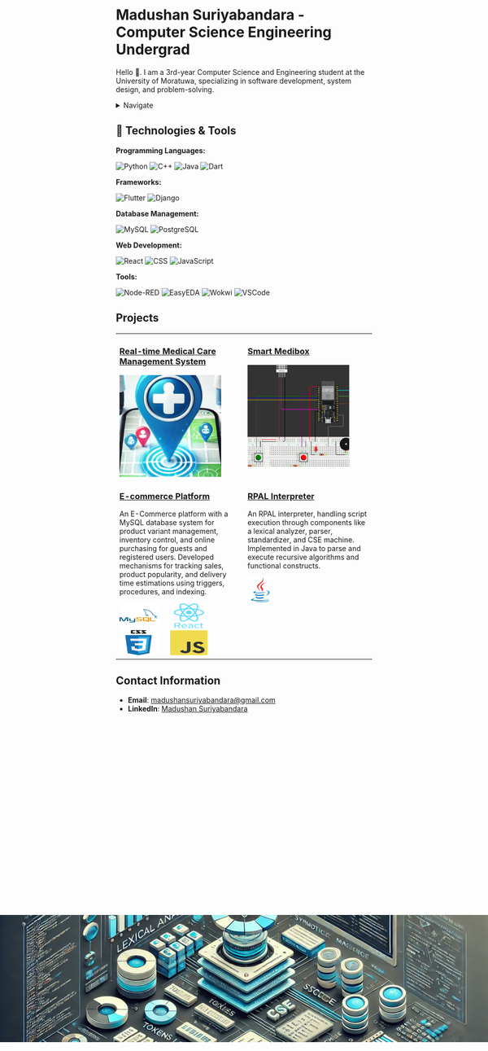 # **Madushan Suriyabandara** - Computer Science Engineering Undergrad

Hello 👋. I am a 3rd-year Computer Science and Engineering student at the University of Moratuwa, specializing in software development, system design, and problem-solving.

<details><summary>Navigate</summary>
   
1. [Technical Skills](#technical-skills)
2. [Projects](#projects)
3. [Contact Information](#contact-information)
</details>


## **🔧 Technologies & Tools**

**Programming Languages:**

![Python](https://img.shields.io/badge/Code-Python-informational?style=flat&logo=python&logoColor=white&color=6aa6f8)
![C++](https://img.shields.io/badge/Code-C%2B%2B-informational?style=flat&logo=c%2B%2B&logoColor=white&color=6aa6f8)
![Java](https://img.shields.io/badge/Code-Java-informational?style=flat&logo=java&logoColor=white&color=6aa6f8)
![Dart](https://img.shields.io/badge/Code-Dart-informational?style=flat&logo=dart&logoColor=white&color=6aa6f8)

**Frameworks:**

![Flutter](https://img.shields.io/badge/Framework-Flutter-informational?style=flat&logo=flutter&logoColor=white&color=6aa6f8)
![Django](https://img.shields.io/badge/Framework-Django-informational?style=flat&logo=django&logoColor=white&color=6aa6f8)

**Database Management:**

![MySQL](https://img.shields.io/badge/Database-MySQL-informational?style=flat&logo=mysql&logoColor=white&color=6aa6f8)
![PostgreSQL](https://img.shields.io/badge/Database-PostgreSQL-informational?style=flat&logo=postgresql&logoColor=white&color=6aa6f8)

**Web Development:**

![React](https://img.shields.io/badge/Framework-React-informational?style=flat&logo=react&logoColor=white&color=6aa6f8)
![CSS](https://img.shields.io/badge/Style-CSS-informational?style=flat&logo=css3&logoColor=white&color=6aa6f8)
![JavaScript](https://img.shields.io/badge/Framework-JavaScript-informational?style=flat&logo=javascript&logoColor=white&color=6aa6f8)

**Tools:**

![Node-RED](https://img.shields.io/badge/Tools-Node--RED-informational?style=flat&logo=node-red&logoColor=white&color=6aa6f8)
![EasyEDA](https://img.shields.io/badge/Tools-EasyEDA-informational?style=flat&logo=easyeda&logoColor=white&color=6aa6f8)
![Wokwi](https://img.shields.io/badge/Tools-Wokwi-informational?style=flat&logo=wokwi&logoColor=white&color=6aa6f8)
![VSCode](https://img.shields.io/badge/Tools-VSCode-informational?style=flat&logo=visual-studio-code&logoColor=white&color=6aa6f8)


## **Projects**

<table>
  <tr>
    <td width="50%" valign="top">
             <h3><a href="https://github.com/Madushansuriyabandara/Mediconnect"> Real-time Medical Care Management System</a></h3>
       <div style="width: 200px; height: 200px; overflow: hidden; position: relative;">
  <img src="./images/Medi_Connect.jpg" style="position: absolute; top: 50%; left: 50%; width: 100%; height: 250px; object-fit: cover; transform: translate(-50%, -50%);" alt="example"/>
      <p>A dual-mode mobile app for patients and doctors built using Flutter, Django, and PostgreSQL, complemented by a web app for admins using React. Key features include doctor search, appointment scheduling, real-time doctor availability updates, and prescription management with medicine reminders for patients. For doctors, the app offers task scheduling, patient attendance support, and medical session management.</p>
     <p align="left">
 <p align="left" style="margin: 0; padding: 0;">
  <a href="https://flutter.dev/" target="_blank" rel="noreferrer" style="text-decoration: none; display: inline-block; margin-left: 20px;">
    <img src="https://raw.githubusercontent.com/devicons/devicon/master/icons/flutter/flutter-original.svg" alt="flutter" width="75" height="50"/>
  </a>
  <a href="https://www.djangoproject.com/" target="_blank" rel="noreferrer" style="text-decoration: none; display: inline-block; margin-right: 20px;">
    <img src="https://cdn.jsdelivr.net/gh/devicons/devicon@latest/icons/django/django-plain-wordmark.svg" alt="django" width="75" height="50"/>
  </a>
  <a href="https://www.postgresql.org/" target="_blank" rel="noreferrer" style="text-decoration: none; display: inline-block; margin-right: 20px;">
    <img src="https://raw.githubusercontent.com/devicons/devicon/master/icons/postgresql/postgresql-original.svg" alt="postgresql" width="75" height="50"/>
  </a>
  <a href="https://reactjs.org/" target="_blank" rel="noreferrer" style="text-decoration: none; display: inline-block;">
    <img src="https://raw.githubusercontent.com/devicons/devicon/master/icons/react/react-original-wordmark.svg" alt="react" width="75" height="50"/>
  </a>
</p>
    </td>
    <td width="50%" valign="top">
       <h3><a href="https://github.com/Madushansuriyabandara/Smart_Medibox"> Smart Medibox</a></h3>
       <div style="width: 200px; height: 200px; overflow: hidden; position: relative;">
  <img src="./images/Medibox Circuit.png" style="position: absolute; top: 50%; left: 50%; width: 100%; height: 250px; object-fit: cover; transform: translate(-50%, -50%);" alt="example"/>
            <p>The Smart MediBox, featuring reminders for medication times and alerts for environmental conditions. Utilized MQTT architecture and Node-RED Dashboard for sensor data display and user control. Implemented using Wokwi, Node-RED, and designed the PCB with EasyEDA.</p>
          <p align="left">
 <p align="left" style="margin: 0; padding: 0;">
     <a href="https://wokwi.com/" target="_blank" rel="noreferrer" style="text-decoration: none; display: inline-block; margin-left: 20px;">
    <img src="./images/wokwi.png" alt="flutter" width="50" height="50"/>
  </a>
     <a href="https://easyeda.com/" target="_blank" rel="noreferrer" style="text-decoration: none; display: inline-block; margin-left: 20px;">
    <img src="./images/EasyEDA.png" alt="flutter" width="125" height="50"/>
  </a>
     <a href="https://nodered.org/" target="_blank" rel="noreferrer" style="text-decoration: none; display: inline-block; margin-left: 20px;">
    <img src="./images/NodeRED.png" alt="flutter" width="65" height="50"/>
  </a>
    </td>
  </tr>
  <tr>
    <td width="50%" valign="top">
       <h3><a href="https://github.com/Madushansuriyabandara/E-Commerce-Platform">E-commerce Platform</a></h3>
        <img src="./images/E-commerce.jpeg" style="position: absolute; top: 50%; left: 50%; width: 100%; height: 250px; object-fit: cover; transform: translate(-50%, -50%);" alt="example"/>
            <p>An E-Commerce platform with a MySQL database system for product variant management, inventory control, and online purchasing for guests and registered users. Developed mechanisms for tracking sales, product popularity, and delivery time estimations using triggers, procedures, and indexing.</p>
       <p align="left" style="margin: 0; padding: 0;">
        <a href="https://www.mysql.com/" target="_blank" rel="noreferrer" style="text-decoration: none; display: inline-block; margin-right: 20px;">
          <img src="https://raw.githubusercontent.com/devicons/devicon/master/icons/mysql/mysql-original-wordmark.svg" alt="mysql" width="75" height="50"/>
        </a>
        <a href="https://reactjs.org/" target="_blank" rel="noreferrer" style="text-decoration: none; display: inline-block; margin-right: 20px;">
          <img src="https://raw.githubusercontent.com/devicons/devicon/master/icons/react/react-original-wordmark.svg" alt="react" width="75" height="50"/>
        </a>
        <a href="https://www.w3schools.com/css/" target="_blank" rel="noreferrer" style="text-decoration: none; display: inline-block; margin-right: 20px;">
          <img src="https://raw.githubusercontent.com/devicons/devicon/master/icons/css3/css3-original-wordmark.svg" alt="css" width="75" height="50"/>
        </a>
        <a href="https://developer.mozilla.org/en-US/docs/Web/JavaScript" target="_blank" rel="noreferrer" style="text-decoration: none; display: inline-block;">
          <img src="https://raw.githubusercontent.com/devicons/devicon/master/icons/javascript/javascript-original.svg" alt="javascript" width="75" height="50"/>
        </a>
    </td>
    <td width="50%" valign="top">
             <h3><a href="https://github.com/Madushansuriyabandara/RPAL_Interpreter">RPAL Interpreter</a></h3>
       <img src="./images/RPAL.png" style="position: absolute; top: 50%; left: 50%; width: 100%; height: 250px; object-fit: cover; transform: translate(-50%, -50%);" alt="example"/>
      <p>An RPAL interpreter, handling script execution through components like a lexical analyzer, parser, standardizer, and CSE machine. Implemented in Java to parse and execute recursive algorithms and functional constructs.</p>
 <p align="left" style="margin: 0; padding: 0;">
        <a href="https://www.java.com/" target="_blank" rel="noreferrer" style="text-decoration: none; display: inline-block;">
          <img src="https://raw.githubusercontent.com/devicons/devicon/master/icons/java/java-original.svg" alt="java" width="50" height="50"/>
        </a></p>
    </td>
  </tr>
</table>

## **Contact Information**
- **Email**: [madushansuriyabandara@gmail.com](mailto:madushansuriyabandara@gmail.com)
- **LinkedIn**: [Madushan Suriyabandara](https://www.linkedin.com/in/madushan-suriyabandara-75b322243/)
